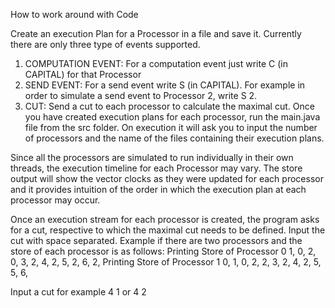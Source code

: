 How to work around with Code

Create an execution Plan for a Processor in a file and save it.
Currently there are only three type of events supported.
1) COMPUTATION EVENT: For a computation event just write C (in CAPITAL) for that Processor
2) SEND EVENT: For a send event write S (in CAPITAL). For example in order to simulate a send event to Processor 2, write S 2.
3) CUT: Send a cut to each processor to calculate the maximal cut.
Once you have created execution plans for each processor, run the main.java file from the src folder.
On execution it will ask you to input the number of processors and the name of the files containing their execution plans.


Since all the processors are simulated to run individually in their own threads, the execution timeline for each Processor may vary. 
The store output will show the vector clocks as they were updated for each processor and it provides intuition of the order in which the execution plan at each processor may occur.

Once an execution stream for each processor is created, the program asks for a cut, respective to which the maximal cut needs to be defined. 
Input the cut with space separated. Example if there are two processors and the store of each processor is as follows: 
Printing Store of Processor 0
1, 0, 
2, 0, 
3, 2, 
4, 2, 
5, 2, 
6, 2, 
Printing Store of Processor 1
0, 1, 
0, 2, 
2, 3, 
2, 4, 
2, 5, 
5, 6, 

Input a cut for example 4 1 or 4 2
